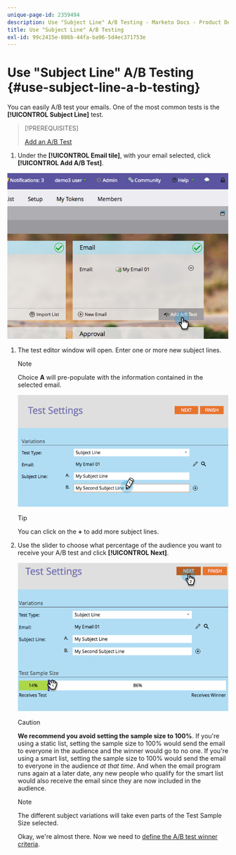 ```yaml
---
unique-page-id: 2359494
description: Use "Subject Line" A/B Testing - Marketo Docs - Product Documentation
title: Use "Subject Line" A/B Testing
exl-id: 99c2415e-886b-44fa-ba96-5d4ec371753e
---
```

# Use "Subject Line" A/B Testing {#use-subject-line-a-b-testing}

You can easily A/B test your emails. One of the most common tests is the **[!UICONTROL Subject Line]** test.

>[!PREREQUISITES]
>
>[Add an A/B Test](/help/marketo/product-docs/email-marketing/email-programs/email-program-actions/email-test-a-b-test/add-an-a-b-test.md)

1. Under the **[!UICONTROL Email tile]**, with your email selected, click **[!UICONTROL Add A/B Test]**.

![](assets/image2014-9-12-15-3a6-3a2.png)

1. The test editor window will open. Enter one or more new subject lines.

   >[!NOTE]
   >
   >Choice **A** will pre-populate with the information contained in the selected email.

   ![](assets/image2014-9-12-15-3a9-3a14.png)

   >[!TIP]
   >
   >You can click on the **+** to add more subject lines.

1. Use the slider to choose what percentage of the audience you want to receive your A/B test and click **[!UICONTROL Next]**.

   ![](assets/image2014-9-12-15-3a10-3a4.png)

   >[!CAUTION]
   >
   >**We recommend you avoid setting the sample size to 100%**. If you're using a static list, setting the sample size to 100% would send the email to everyone in the audience and the winner would go to no one. If you're using a smart list, setting the sample size to 100% would send the email to everyone in the audience _at that time_. And when the email program runs again at a later date, any new people who qualify for the smart list would also receive the email since they are now included in the audience.

   >[!NOTE]
   >
   >The different subject variations will take even parts of the Test Sample Size selected.

   Okay, we're almost there. Now we need to [define the A/B test winner criteria](/help/marketo/product-docs/email-marketing/email-programs/email-program-actions/email-test-a-b-test/define-the-a-b-test-winner-criteria.md).
